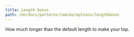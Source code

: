 ```yaml
---
title: Length bonus
path: /en/docs/patterns/tamiko/options/lengthbonus
---
```


How much longer than the default length to make your top.